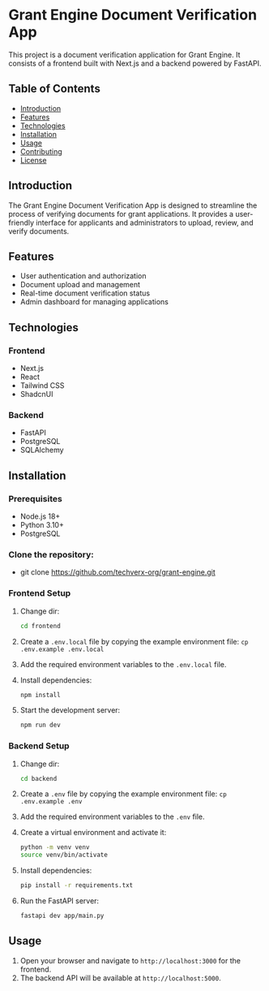 # Grant Engine Document Verification App

This project is a document verification application for Grant Engine. It consists of a frontend built with Next.js and a backend powered by FastAPI.

## Table of Contents

- [Introduction](#introduction)
- [Features](#features)
- [Technologies](#technologies)
- [Installation](#installation)
- [Usage](#usage)
- [Contributing](#contributing)
- [License](#license)

## Introduction

The Grant Engine Document Verification App is designed to streamline the process of verifying documents for grant applications. It provides a user-friendly interface for applicants and administrators to upload, review, and verify documents.

## Features

- User authentication and authorization
- Document upload and management
- Real-time document verification status
- Admin dashboard for managing applications

## Technologies

### Frontend

- Next.js
- React
- Tailwind CSS
- ShadcnUI

### Backend

- FastAPI
- PostgreSQL
- SQLAlchemy

## Installation

### Prerequisites

- Node.js 18+
- Python 3.10+
- PostgreSQL

### Clone the repository:

- git clone https://github.com/techverx-org/grant-engine.git

### Frontend Setup

1. Change dir:

   ```bash
   cd frontend
   ```

2. Create a `.env.local` file by copying the example environment file:
   `cp .env.example .env.local`

3. Add the required environment variables to the `.env.local` file.

4. Install dependencies:

   ```bash
   npm install
   ```

5. Start the development server:
   ```bash
   npm run dev
   ```

### Backend Setup

1. Change dir:

   ```bash
   cd backend
   ```

2. Create a `.env` file by copying the example environment file:
   `cp .env.example .env`

3. Add the required environment variables to the `.env` file.

4. Create a virtual environment and activate it:

   ```bash
   python -m venv venv
   source venv/bin/activate
   ```

5. Install dependencies:

   ```bash
   pip install -r requirements.txt
   ```

6. Run the FastAPI server:
   ```bash
   fastapi dev app/main.py
   ```

## Usage

1. Open your browser and navigate to `http://localhost:3000` for the frontend.
2. The backend API will be available at `http://localhost:5000`.
